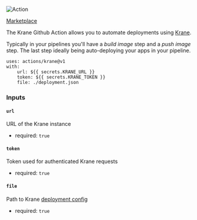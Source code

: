 ![Action](https://user-images.githubusercontent.com/21694364/103450363-49f2ae80-4c83-11eb-82a9-7fcbb8a2f4d0.png)

[Marketplace](https://github.com/marketplace/actions/krane)

The Krane Github Action allows you to automate deployments using [Krane](https://krane.sh).

Typically in your pipelines you'll have a _build image_ step and a _push image_ step. The last step ideally being auto-deploying your apps in your pipeline.

```
uses: actions/krane@v1
with:
    url: ${{ secrets.KRANE_URL }}
    token: ${{ secrets.KRANE_TOKEN }}
    file: ./deployment.json
```

### Inputs

#### `url`

URL of the Krane instance

- required: `true`

#### `token`

Token used for authenticated Krane requests

- required: `true`

#### `file`

Path to Krane [deployment config](https://www.krane.sh/#/deployment-configuration)

- required: `true`
